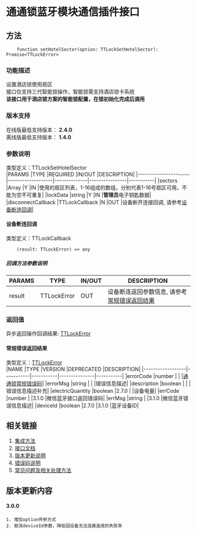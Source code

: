 # 通通锁蓝牙模块通信插件接口  

## 方法
```
    function setHotelSector(option: TTLockSetHotelSector): Promise<TTLockError>
```  

### 功能描述   
 设置酒店锁使用扇区  
 接口仅支持三代智能锁操作，智能锁需支持酒店锁卡系统  
 **该接口用于酒店锁方案的智能锁配置，在锁初始化完成后调用**  

### 版本支持   
 在线版最低支持版本： **2.4.0**   
 离线版最低支持版本： **1.4.0**  

### 参数说明  
 类型定义：TTLockSetHotelSector  
 |PARAMS                |TYPE               |REQUIRED      |IN/OUT          |DESCRIPTION|
 |----------------------|-------------------|--------------|----------------|-----------|
 |sectors               |Array<number>      |Y             |IN              |使用的扇区列表，1-16组成的数组，分别代表1-16号扇区可用，不能为空不可重复|
 |lockData              |string             |Y             |IN              |**管理员**电子钥匙数据|
 |disconnectCallback    |TTLockCallback     |N             |OUT             |设备断开连接回调, 请参考[设备断连回调](#TTLockCallback)|  

#### <span name="TTLockCallback">设备断连回调</span>  
 类型定义：TTLockCallback  
```
    (result: TTLockError) => any
```  
##### 回调方法参数说明  
 |PARAMS    |TYPE               |IN/OUT         |DESCRIPTION|
 |----------|-------------------|---------------|-----------|
 |result    |TTLockError        |OUT            |设备断连返回参数信息, 请参考[常规错误返回结果](#TTLockError)|  

### 返回值  
 异步返回操作回调结果: [TTLockError](#TTLockError)  

#### <span name="TTLockError">常规错误返回结果</span>  
 类型定义：[TTLockError](../对象类型说明/返回对象.md#TTLockError)   
 |NAME              |TYPE       |VERSION    |DEPRECATED     |DESCRIPTION|
 |------------------|-----------|-----------|---------------|-----------|
 |errorCode         |number     |           |               |[通通锁常规错误码](../参数声明/错误码.md)|
 |errorMsg          |string     |           |               |错误信息描述|
 |description       |boolean    |           |               |错误信息描述补充|
 |electricQuantity  |boolean    |2.7.0      |               |设备电量|
 |errCode           |number     |           |3.1.0          |微信蓝牙接口返回错误码|
 |errMsg            |string     |           |3.1.0          |微信蓝牙错误信息描述|
 |deviceId          |boolean    |2.7.0      |3.1.0          |蓝牙设备ID|  

## 相关链接  
 1. [集成方法](../../../README.md)  
 2. [接口文档](../接口文档.md)  
 3. [版本更新说明](../../版本更新说明.md)  
 4. [错误码说明](../参数声明/错误码.md)  
 5. [常见问题及相关处理方法](../常见问题.md)  

## 版本更新内容  
#### **3.0.0**  
    1. 增加option传参方式  
    2. 取消deviceId参数，降低因设备无法连接造成的失败率  
